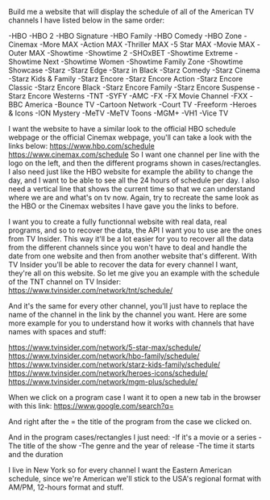 Build me a website that will display the schedule of all of the American TV channels I have listed below in the same order:

-HBO
-HBO 2
-HBO Signature
-HBO Family
-HBO Comedy
-HBO Zone
-Cinemax
-More MAX
-Action MAX
-Thriller MAX
-5 Star MAX
-Movie MAX
-Outer MAX
-Showtime
-Showtime 2
-SHOxBET
-Showtime Extreme
-Showtime Next
-Showtime Women
-Showtime Family Zone
-Showtime Showcase
-Starz
-Starz Edge
-Starz in Black
-Starz Comedy
-Starz Cinema
-Starz Kids & Family
-Starz Encore
-Starz Encore Action
-Starz Encore Classic
-Starz Encore Black
-Starz Encore Family
-Starz Encore Suspense
-Starz Encore Westerns
-TNT
-SYFY
-AMC
-FX
-FX Movie Channel
-FXX
-BBC America
-Bounce TV
-Cartoon Network
-Court TV
-Freeform
-Heroes & Icons
-ION Mystery
-MeTV
-MeTV Toons
-MGM+
-VH1
-Vice TV

I want the website to have a similar look to the official HBO schedule webpage or the official Cinemax webpage, you'll can take a look with the links below:
https://www.hbo.com/schedule
https://www.cinemax.com/schedule
So I want one channel per line with the logo on the left, and then the different programs shown in cases/rectangles. I also need just like the HBO website for example the ability to change the day, and I want to be able to see all the 24 hours of schedule per day. I also need a vertical line that shows the current time so that we can understand where we are and what's on tv now. Again, try to recreate the same look as the HBO or the Cinemax websites I have gave you the links to before.

I want you to create a fully functionnal website with real data, real programs, and so to recover the data, the API I want you to use are the ones from TV Insider. This way it'll be a lot easier for you to recover all the data from the different channels since you won't have to deal and handle the date from one website and then from another website that's different. With TV Insider you'll be able to recover the data for every channel I want, they're all on this website. So let me give you an example with the schedule of the TNT channel on TV Insider:
https://www.tvinsider.com/network/tnt/schedule/

And it's the same for every other channel, you'll just have to replace the name of the channel in the link by the channel you want. Here are some more example for you to understand how it works with channels that have names with spaces and stuff:

https://www.tvinsider.com/network/5-star-max/schedule/
https://www.tvinsider.com/network/hbo-family/schedule/
https://www.tvinsider.com/network/starz-kids-family/schedule/
https://www.tvinsider.com/network/heroes-icons/schedule/
https://www.tvinsider.com/network/mgm-plus/schedule/

When we click on a program case I want it to open a new tab in the browser with this link:
https://www.google.com/search?q=

And right after the = the title of the program from the case we clicked on.

And in the program cases/rectangles I just need:
-If it's a movie or a series
-The title of the show
-The genre and the year of release
-The time it starts and the duration

I live in New York so for every channel I want the Eastern American schedule, since we're American we'll stick to the USA's regional format with AM/PM, 12-hours format and stuff.
